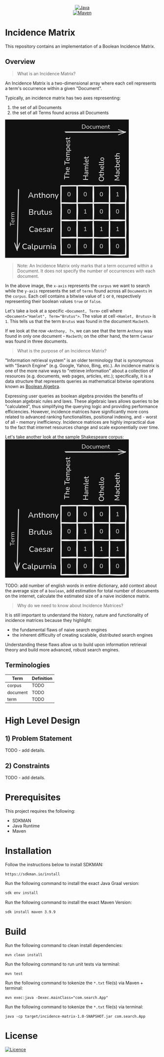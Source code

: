 <p align="center">
    <a href="https://www.graalvm.org/">
        <img src="https://img.shields.io/badge/java-%23ED8B00.svg?style=for-the-badge&logo=openjdk&logoColor=white" alt="Java" />
    </a>
    <br />
    <a href="https://maven.apache.org/">
        <img src="https://img.shields.io/badge/apachemaven-C71A36.svg?style=for-the-badge&logo=apachemaven&logoColor=white" alt="Maven" />
    </a>
</p>

# Incidence Matrix
This repository contains an implementation of a Boolean Incidence Matrix.

## Overview

> What is an Incidence Matrix?

An Incidence Matrix is a two-dimensional array where each cell represents a term's occurrence within a given "Document".
<p>
    Typically, an incidence matrix has two axes representing:
    <ol>
        <li>the set of all Documents</li>
        <li>the set of all Terms found across all Documents</li>
    </ol>
</p>

![Incidence Matrix Example](rsc/img/incidence-matrix_001.png)

> Note: An Incidence Matrix only marks that a term occurred within a Document. It does not specify the number of occurrences with each document.

In the above image, the `x-axis` represents the `corpus` we want to search while the `y-axis` represents the set of `terms` found across all `Documents` in the `corpus`. Each cell contains a bitwise value of `1` or `0`, respectively representing their boolean values `true` or `false`.

Let's take a look at a specific `<Document, Term>` cell where `<Document="Hamlet", Term="Brutus">`. The value at cell `<Hamlet, Brutus>` is `1`. This tells us that the term `Brutus` was found in the document `Macbeth`.

If we look at the row `<Anthony, ?>`, we can see that the term `Anthony` was found in only one document - `Macbeth`; on the other hand, the term `Caesar` was found in three documents.

> What is the purpose of an Incidence Matrix?

"Information retrieval system" is an older terminology that is synonymous with "Search Engine" (e.g. Google, Yahoo, Bing, etc.). An incidence matrix is one of the more naive ways to "retrieve information" about a collection of resources (e.g. documents, web pages, articles, etc.); specifically, it is a data structure that represents queries as mathematical bitwise operations known as [Boolean Algebra](https://en.wikipedia.org/wiki/Boolean_algebra).

Expressing user queries as boolean algebra provides the benefits of boolean algebraic rules and laws. These algebraic laws allows queries to be "calculated", thus simplifying the querying logic and providing performance efficiencies. However, incidence matrices have significantly more cons related to advanced ranking functionalities, positional indexing, and - worst of all - memory inefficiency. Incidence matrices are highly impractical due to the fact that internet resources change and scale exponentially over time.

Let's take another look at the sample Shakespeare corpus:<br />
![Incidence Matrix Example](rsc/img/incidence-matrix_001.png)

TODO: add number of english words in entire dictionary, add context about the average size of a `boolean`, add estimation for total number of documents on the internet, calculate the estimated size of a naive incidence matrix.

> Why do we need to know about Incidence Matrices?

<p>
    It is still important to understand the history, nature and functionality of incidence matrices because they highlight:
    <ul>
        <li>the fundamental flaws of naive search engines</li>
        <li>the inherent difficulty of creating scalable, distributed search engines</li>
    </ul>
</p>

Understanding these flaws allow us to build upon information retrieval theory and build more advanced, robust search engines.

## Terminologies
| Term | Definition |
|------|------------|
| corpus | TODO |
| document | TODO |
| term | TODO |

# High Level Design
## 1) Problem Statement
TODO - add details.

## 2) Constraints
TODO - add details.

# Prerequisites
This project requires the following:
* SDKMAN
* Java Runtime
* Maven

# Installation
Follow the instructions below to install SDKMAN:
```
https://sdkman.io/install
```

Run the following command to install the exact Java Graal version:
```bash
sdk env install
```

Run the following command to install the exact Maven Version:
```bash
sdk install maven 3.9.9
```

# Build
Run the following command to clean install dependencies:
```shell
mvn clean install
```

Run the following command to run unit tests via terminal:
```shell
mvn test
```

Run the following command to tokenize the `*.txt` file(s) via Maven + terminal:
```shell
mvn exec:java -Dexec.mainClass="com.search.App"
```

Run the following command to tokenize the `*.txt` file(s) via terminal:
```shell
java -cp target/incidence-matrix-1.0-SNAPSHOT.jar com.search.App
```

# License
[![Licence](https://img.shields.io/github/license/Ileriayo/markdown-badges?style=for-the-badge)](./LICENSE)